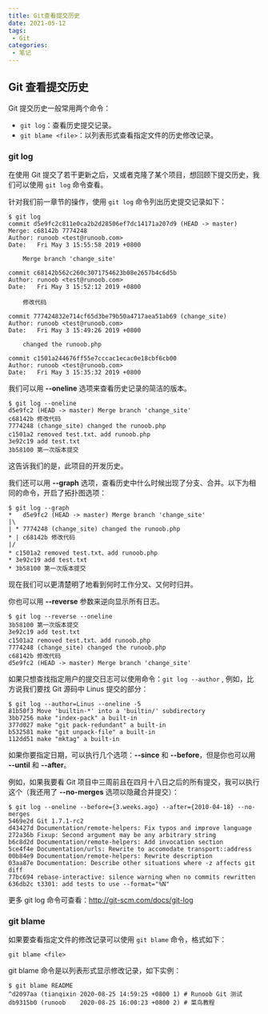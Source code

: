 ```yaml
---
title: Git查看提交历史
date: 2021-05-12
tags:
 - Git
categories: 
 - 笔记
---
```


## Git 查看提交历史

Git 提交历史一般常用两个命令：

- `git log`：查看历史提交记录。
- `git blame <file>`：以列表形式查看指定文件的历史修改记录。

### git log

在使用 Git 提交了若干更新之后，又或者克隆了某个项目，想回顾下提交历史，我们可以使用 `git log` 命令查看。

针对我们前一章节的操作，使用 `git log` 命令列出历史提交记录如下：

```shell
$ git log
commit d5e9fc2c811e0ca2b2d28506ef7dc14171a207d9 (HEAD -> master)
Merge: c68142b 7774248
Author: runoob <test@runoob.com>
Date:   Fri May 3 15:55:58 2019 +0800
  
    Merge branch 'change_site'
  
commit c68142b562c260c3071754623b08e2657b4c6d5b
Author: runoob <test@runoob.com>
Date:   Fri May 3 15:52:12 2019 +0800
  
    修改代码
  
commit 777424832e714cf65d3be79b50a4717aea51ab69 (change_site)
Author: runoob <test@runoob.com>
Date:   Fri May 3 15:49:26 2019 +0800
  
    changed the runoob.php
  
commit c1501a244676ff55e7cccac1ecac0e18cbf6cb00
Author: runoob <test@runoob.com>
Date:   Fri May 3 15:35:32 2019 +0800
```

我们可以用 **--oneline** 选项来查看历史记录的简洁的版本。

```shell
$ git log --oneline
d5e9fc2 (HEAD -> master) Merge branch 'change_site'
c68142b 修改代码
7774248 (change_site) changed the runoob.php
c1501a2 removed test.txt、add runoob.php
3e92c19 add test.txt
3b58100 第一次版本提交
```

这告诉我们的是，此项目的开发历史。

我们还可以用 **--graph** 选项，查看历史中什么时候出现了分支、合并。以下为相同的命令，开启了拓扑图选项：

```shell
$ git log --graph
*   d5e9fc2 (HEAD -> master) Merge branch 'change_site'
|\  
| * 7774248 (change_site) changed the runoob.php
* | c68142b 修改代码
|/  
* c1501a2 removed test.txt、add runoob.php
* 3e92c19 add test.txt
* 3b58100 第一次版本提交
```

现在我们可以更清楚明了地看到何时工作分叉、又何时归并。

你也可以用 **--reverse** 参数来逆向显示所有日志。

```shell
$ git log --reverse --oneline
3b58100 第一次版本提交
3e92c19 add test.txt
c1501a2 removed test.txt、add runoob.php
7774248 (change_site) changed the runoob.php
c68142b 修改代码
d5e9fc2 (HEAD -> master) Merge branch 'change_site'
```

如果只想查找指定用户的提交日志可以使用命令：`git log --author` , 例如，比方说我们要找 Git 源码中 Linus 提交的部分：

```shell
$ git log --author=Linus --oneline -5
81b50f3 Move 'builtin-*' into a 'builtin/' subdirectory
3bb7256 make "index-pack" a built-in
377d027 make "git pack-redundant" a built-in
b532581 make "git unpack-file" a built-in
112dd51 make "mktag" a built-in
```

如果你要指定日期，可以执行几个选项：**--since** 和 **--before**，但是你也可以用 **--until** 和 **--after**。

例如，如果我要看 Git 项目中三周前且在四月十八日之后的所有提交，我可以执行这个（我还用了 **--no-merges** 选项以隐藏合并提交）：

```shell
$ git log --oneline --before={3.weeks.ago} --after={2010-04-18} --no-merges
5469e2d Git 1.7.1-rc2
d43427d Documentation/remote-helpers: Fix typos and improve language
272a36b Fixup: Second argument may be any arbitrary string
b6c8d2d Documentation/remote-helpers: Add invocation section
5ce4f4e Documentation/urls: Rewrite to accomodate transport::address
00b84e9 Documentation/remote-helpers: Rewrite description
03aa87e Documentation: Describe other situations where -z affects git diff
77bc694 rebase-interactive: silence warning when no commits rewritten
636db2c t3301: add tests to use --format="%N"
```

更多 git log 命令可查看：http://git-scm.com/docs/git-log

### git blame

如果要查看指定文件的修改记录可以使用 `git blame` 命令，格式如下：

```shell
git blame <file>
```

  git blame 命令是以列表形式显示修改记录，如下实例：

```shell
$ git blame README 
^d2097aa (tianqixin 2020-08-25 14:59:25 +0800 1) # Runoob Git 测试
db9315b0 (runoob    2020-08-25 16:00:23 +0800 2) # 菜鸟教程 
```

